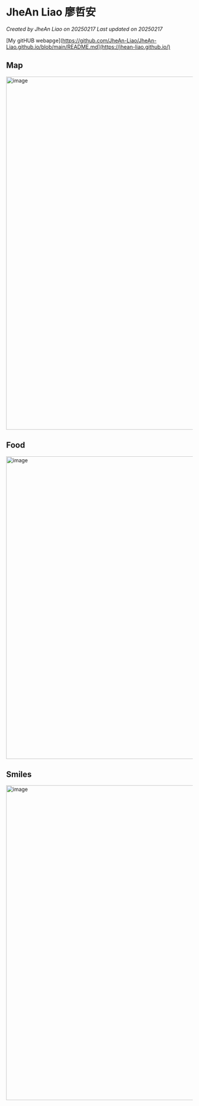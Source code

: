 # JheAn Liao 廖哲安

*Created by JheAn Liao on 20250217 Last updated on 20250217*

[My gitHUB webapge](https://github.com/JheAn-Liao/JheAn-Liao.github.io/blob/main/README.md](https://jhean-liao.github.io/)


## Map

<img width="952" alt="image" src="https://github.com/user-attachments/assets/dea505bf-ac30-4616-81b7-a6daafe9ca07" />




## Food

<img width="816" alt="image" src="https://github.com/user-attachments/assets/7e071593-3d41-48b1-87b6-48cd6f051a17" />



## Smiles

<img width="849" alt="image" src="https://github.com/user-attachments/assets/e58ca4b4-2dff-40ec-9aed-bf49bf1c45f6" />

